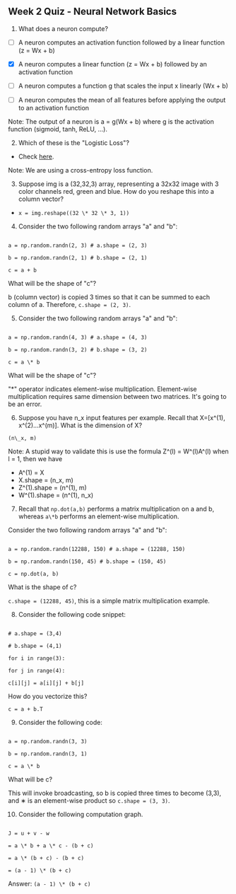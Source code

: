 ﻿## Week 2 Quiz - Neural Network Basics

1. What does a neuron compute?

- [ ] A neuron computes an activation function followed by a linear function (z = Wx + b)

- [x] A neuron computes a linear function (z = Wx + b) followed by an activation function

- [ ] A neuron computes a function g that scales the input x linearly (Wx + b)

- [ ] A neuron computes the mean of all features before applying the output to an activation function

Note: The output of a neuron is a = g(Wx + b) where g is the activation function (sigmoid, tanh, ReLU, ...).

2. Which of these is the "Logistic Loss"?

- Check [here](https://en.wikipedia.org/wiki/Cross\_entropy#Cross-entropy\_error\_function\_and\_logistic\_regression).

Note: We are using a cross-entropy loss function.

3. Suppose img is a (32,32,3) array, representing a 32x32 image with 3 color channels red, green and blue. How do you reshape this into a column vector?

- `x = img.reshape((32 \* 32 \* 3, 1))`

4. Consider the two following random arrays "a" and "b":

```

a = np.random.randn(2, 3) # a.shape = (2, 3)

b = np.random.randn(2, 1) # b.shape = (2, 1)

c = a + b

```

What will be the shape of "c"?

b (column vector) is copied 3 times so that it can be summed to each column of a. Therefore, `c.shape = (2, 3)`.


5. Consider the two following random arrays "a" and "b":

```

a = np.random.randn(4, 3) # a.shape = (4, 3)

b = np.random.randn(3, 2) # b.shape = (3, 2)

c = a \* b

```

What will be the shape of "c"?

"*" operator indicates element-wise multiplication. Element-wise multiplication requires same dimension between two matrices. It's going to be an error.

6. Suppose you have n\_x input features per example. Recall that X=[x^(1), x^(2)...x^(m)]. What is the dimension of X?

`(n\_x, m)`

Note: A stupid way to validate this is use the formula Z^(l) = W^(l)A^(l) when l = 1, then we have

- A^(1) = X
- X.shape = (n\_x, m)
- Z^(1).shape = (n^(1), m)
- W^(1).shape = (n^(1), n\_x)

7. Recall that `np.dot(a,b)` performs a matrix multiplication on a and b, whereas `a\*b` performs an element-wise multiplication.

Consider the two following random arrays "a" and "b":

```

a = np.random.randn(12288, 150) # a.shape = (12288, 150)

b = np.random.randn(150, 45) # b.shape = (150, 45)

c = np.dot(a, b)

```

What is the shape of c?

`c.shape = (12288, 45)`, this is a simple matrix multiplication example.

8. Consider the following code snippet:
```

# a.shape = (3,4)

# b.shape = (4,1)

for i in range(3):

for j in range(4):

c[i][j] = a[i][j] + b[j]

```

How do you vectorize this?

`c = a + b.T`

9. Consider the following code:

```

a = np.random.randn(3, 3)

b = np.random.randn(3, 1)

c = a \* b

```

What will be c?

This will invoke broadcasting, so b is copied three times to become (3,3), and ∗ is an element-wise product so `c.shape = (3, 3)`.

10. Consider the following computation graph.

```

J = u + v - w

= a \* b + a \* c - (b + c)

= a \* (b + c) - (b + c)

= (a - 1) \* (b + c)

```

Answer: `(a - 1) \* (b + c)`
